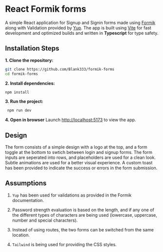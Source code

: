 # React Formik forms

A simple React application for Signup and Signin forms made using [Formik](https://formik.org/) along with Validation provided by [Yup](https://github.com/jquense/yup). The app is built using [Vite](https://vite.dev/) for fast development and optimized builds and written in **Typescript** for type safety.

## Installation Steps

**1. Clone the repository:**

```bash
git clone https://github.com/Blank333/formik-forms
cd formik-forms
```

**2. Install dependencies:**

```bash
npm install
```

**3. Run the project:**

```bash
 npm run dev
```

**4. Open in browser**
Launch [http://localhost:5173](http://localhost:5173) to view the app.

## Design

The form consists of a simple design with a logo at the top, and a form toggle at the bottom to swtich between login and signup forms. The form inputs are seperated into rows, and placeholders are used for a clean look. Subtle animations are used for a better visual experience. A custom toast has been provided to indicate the success or errors in the form submission.

## Assumptions

1. `Yup` has been used for validations as provided in the Formik documentation.

2. Password strength evaluation is based on the length, and if any one of the different types of characters are being used (lowercase, uppercase, number and special characters).

3. Instead of using routes, the two forms can be switched from the same location.

4. `Tailwind` is being used for providing the CSS styles.
